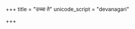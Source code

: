 +++
title = "उच्चा ते"
unicode_script = "devanagari"

+++
<div class="js_include" url="/vedAH_sAma/paravastu-saama/devaH/somaH/uchchA-te/"  newLevelForH1="1" includeTitle="false"> </div>